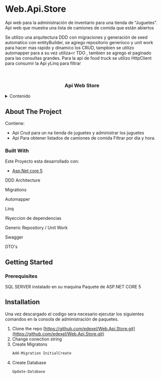 # Web.Api.Store
Api web para la administración de inventario para una tienda de “Juguetes”.  Api  web que muestra una lista de camiones de comida que están abiertos


<div id="top"></div>


Se utilizo una arquitectura DDD con migraciones y generación de seed automatico con entityBuilder, se agrego repositorio generioco y unit work para hacer mas rapido y dinamico los CRUD, tampbien se utilizo automapper para a su vez utiliza<r TDO , tambien se agrego el paginado  para las consultas grandes. Para la api de food truck se utilizo HttpClient para consumir la Api yLinq para filtrar 



<!-- PROJECT LOGO -->
<br />
<div align="center">
  
  <h3 align="center">Api Web Store</h3>
</div>



<!-- TABLE OF CONTENTS -->
<details>
  <summary> Contenido</summary>
  <ol>
    <li>
      <a href="#about-the-project">Sobre el projecto</a>
      <ul>
        <li><a href="#built-with">Built With</a></li>
      </ul>
    </li>
    <li>
      <a href="#getting-started">Getting Started</a>
      <ul>
        <li><a href="#prerequisites">Prerequisites</a></li>
        <li><a href="#installation">Installation</a></li>
      </ul>
    </li>
 
  
  </ol>
</details>



<!-- ABOUT THE PROJECT -->
## About The Project


Contiene:
* Api Crud para un na tienda de juguetes y administrar  los juguetes
* Api Para obtener listados de camiones de comida Filtrar por dia y hora.









### Built With

Este Proyecto esta desarrollado con:

* [Asp.Net core 5](https://docs.microsoft.com/en-us/aspnet/core/?view=aspnetcore-6.0)
 <p align="left">DDD Architecture</p>
 <p align="left">Migrations</p>
 <p align="left">Automapper</p>
 <p align="left">Linq</p>
<p align="left">INyeccion de dependencias</p>
<p align="left">Generic Repository / Unit Work</p>
<p align="left">Swagger</p>
 <p align="left">DTO's</p>



<!-- GETTING STARTED -->
## Getting Started



### Prerequisites

SQL SERVER instalado en su maquina
Paquete de ASP.NET CORE 5


<!-- USAGE EXAMPLES -->
## Installation

Una vez descargado el codigo sera necesario ejecutar los siguientes comandos en la consola de administración de paquetes.

1. Clone the repo [https://github.com/edexel/Web.Api.Store.git](https://github.com/edexel/Web.Api.Store.git)
2. Change conection string 
3. Create Migratons
   ```PowerShell
   Add-Migration InitialCreate
   ```
4. Create Database
   ```PowerShell
   Update-Database
   ```



